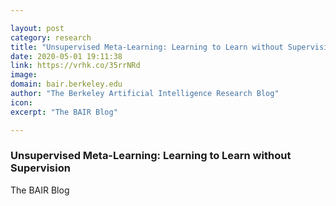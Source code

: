 ```yaml
---

layout: post
category: research
title: "Unsupervised Meta-Learning: Learning to Learn without Supervision"
date: 2020-05-01 19:11:38
link: https://vrhk.co/35rrNRd
image: 
domain: bair.berkeley.edu
author: "The Berkeley Artificial Intelligence Research Blog"
icon: 
excerpt: "The BAIR Blog"

---
```


### Unsupervised Meta-Learning: Learning to Learn without Supervision

The BAIR Blog